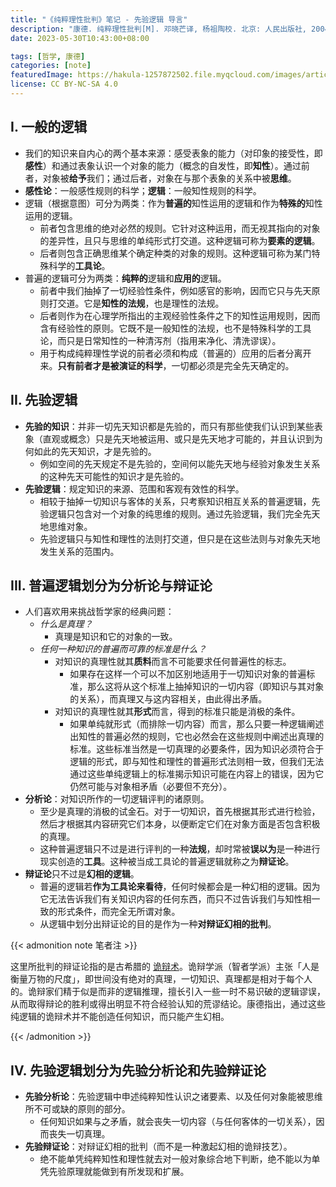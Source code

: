 ```yaml
---
title: "《纯粹理性批判》笔记 - 先验逻辑 导言"
description: "康德. 纯粹理性批判[M]. 邓晓芒译, 杨祖陶校. 北京: 人民出版社, 2004."
date: 2023-05-30T10:43:00+08:00

tags: [哲学, 康德]
categories: [note]
featuredImage: https://hakula-1257872502.file.myqcloud.com/images/article-covers/critique-of-pure-reason.webp
license: CC BY-NC-SA 4.0
---
```


<!--more-->

## I. 一般的逻辑

- 我们的知识来自内心的两个基本来源：感受表象的能力（对印象的接受性，即**感性**）和通过表象认识一个对象的能力（概念的自发性，即**知性**）。通过前者，对象被**给予**我们；通过后者，对象在与那个表象的关系中被**思维**。
- **感性论**：一般感性规则的科学；**逻辑**：一般知性规则的科学。
- 逻辑（根据意图）可分为两类：作为**普遍的**知性运用的逻辑和作为**特殊的**知性运用的逻辑。
  - 前者包含思维的绝对必然的规则。它针对这种运用，而无视其指向的对象的差异性，且只与思维的单纯形式打交道。这种逻辑可称为**要素的逻辑**。
  - 后者则包含正确思维某个确定种类的对象的规则。这种逻辑可称为某门特殊科学的**工具论**。
- 普遍的逻辑可分为两类：**纯粹的**逻辑和**应用的**逻辑。
  - 前者中我们抽掉了一切经验性条件，例如感官的影响，因而它只与先天原则打交道。它是**知性的法规**，也是理性的法规。
  - 后者则作为在心理学所指出的主观经验性条件之下的知性运用规则，因而含有经验性的原则。它既不是一般知性的法规，也不是特殊科学的工具论，而只是日常知性的一种清泻剂（指用来净化、清洗谬误）。
  - 用于构成纯粹理性学说的前者必须和构成（普遍的）应用的后者分离开来。**只有前者才是被演证的科学**，一切都必须是完全先天确定的。

## II. 先验逻辑

- **先验的知识**：并非一切先天知识都是先验的，而只有那些使我们认识到某些表象（直观或概念）只是先天地被运用、或只是先天地才可能的，并且认识到为何如此的先天知识，才是先验的。
  - 例如空间的先天规定不是先验的，空间何以能先天地与经验对象发生关系的这种先天可能性的知识才是先验的。
- **先验逻辑**：规定知识的来源、范围和客观有效性的科学。
  - 相较于抽掉一切知识与客体的关系，只考察知识相互关系的普遍逻辑，先验逻辑只包含对一个对象的纯思维的规则。通过先验逻辑，我们完全先天地思维对象。
  - 先验逻辑只与知性和理性的法则打交道，但只是在这些法则与对象先天地发生关系的范围内。

## III. 普遍逻辑划分为分析论与辩证论

- 人们喜欢用来挑战哲学家的经典问题：
  - *什么是真理？*
    - 真理是知识和它的对象的一致。
  - *任何一种知识的普遍而可靠的标准是什么？*
    - 对知识的真理性就其**质料**而言不可能要求任何普遍性的标志。
      - 如果存在这样一个可以不加区别地适用于一切知识对象的普遍标准，那么这将从这个标准上抽掉知识的一切内容（即知识与其对象的关系），而真理又与这内容相关，由此得出矛盾。
    - 对知识的真理性就其**形式**而言，得到的标准只能是消极的条件。
      - 如果单纯就形式（而排除一切内容）而言，那么只要一种逻辑阐述出知性的普遍必然的规则，它也必然会在这些规则中阐述出真理的标准。这些标准当然是一切真理的必要条件，因为知识必须符合于逻辑的形式，即与知性和理性的普遍形式法则相一致，但我们无法通过这些单纯逻辑上的标准揭示知识可能在内容上的错误，因为它仍然可能与对象相矛盾（必要但不充分）。
- **分析论**：对知识所作的一切逻辑评判的诸原则。
  - 至少是真理的消极的试金石。对于一切知识，首先根据其形式进行检验，然后才根据其内容研究它们本身，以便断定它们在对象方面是否包含积极的真理。
  - 这种普遍逻辑只不过是进行评判的一种**法规**，却时常被**误以为**是一种进行现实创造的**工具**。这种被当成工具论的普遍逻辑就称之为**辩证论**。
- **辩证论**只不过是**幻相的逻辑**。
  - 普遍的逻辑若**作为工具论来看待**，任何时候都会是一种幻相的逻辑。因为它无法告诉我们有关知识内容的任何东西，而只不过告诉我们与知性相一致的形式条件，而完全无所谓对象。
  - 从逻辑中划分出辩证论的目的是作为一种**对辩证幻相的批判**。

{{< admonition note 笔者注 >}}

这里所批判的辩证论指的是古希腊的 [诡辩术][sophist-wiki]。诡辩学派（智者学派）主张「人是衡量万物的尺度」，即世间没有绝对的真理，一切知识、真理都是相对于每个人的。诡辩家们精于似是而非的逻辑推理，擅长引入一些一时不易识破的逻辑谬误，从而取得辩论的胜利或得出明显不符合经验认知的荒谬结论。康德指出，通过这些纯逻辑的诡辩术并不能创造任何知识，而只能产生幻相。

[sophist-wiki]: https://en.wikipedia.org/wiki/Sophist

{{< /admonition >}}

## IV. 先验逻辑划分为先验分析论和先验辩证论

- **先验分析论**：先验逻辑中申述纯粹知性认识之诸要素、以及任何对象能被思维所不可或缺的原则的部分。
  - 任何知识如果与之矛盾，就会丧失一切内容（与任何客体的一切关系），因而丧失一切真理。
- **先验辩证论**：对辩证幻相的批判（而不是一种激起幻相的诡辩技艺）。
  - 绝不能单凭纯粹知性和理性就去对一般对象综合地下判断，绝不能以为单凭先验原理就能做到有所发现和扩展。
